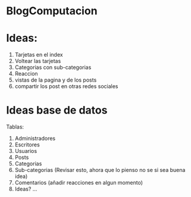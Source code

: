 # BlogComputacion

# Ideas: 
1. Tarjetas en el index
2. Voltear las tarjetas
3. Categorias con sub-categorias
4. Reaccion
5. vistas de la pagina y de los posts
6. compartir los post en otras redes sociales 




# Ideas base de datos
Tablas:

1. Administradores
2. Escritores
3. Usuarios
4. Posts
5. Categorias
6. Sub-categorias (Revisar esto, ahora que lo pienso no se si sea buena idea)
7. Comentarios (añadir reacciones en algun momento)
8. Ideas? ...

